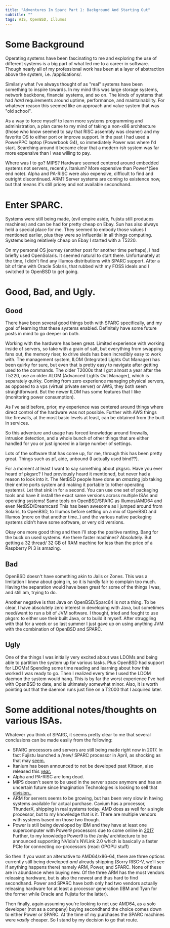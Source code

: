 ```yaml
---
title: "Adventures In Sparc Part 1: Background And Starting Out"
subtitle: ""
tags: AIS, OpenBSD, Illumos
---
```



# Some Background

Operating systems have been fascinating to me and exploring the use of different
systems is a big part of what led me to a career in software. Though nearly all
of my professional work has been at a layer of abstraction above the system,
i.e. /applications/.

Similarly what I've always thought of as "real" systems have been something to
inspire towards. In my mind this was large storage systems, network backbone,
financial systems, and so on. The kinds of systems that had *hard* requirements
around uptime, performance, and maintainability. For whatever reason this seemed
like an approach and value system that was "old school".

As a way to force myself to learn more systems programming and administration, a plan
came to my mind of taking a non-x86 architecture (those who know seemed to say
that RISC assembly was cleaner) and my favorite OS to either port or improve support.
In the past I had used a PowerPPC laptop (Powerbook G4), so immediately Power
was where I'd start. Searching around it became clear that a modern-ish system was
far more expensive than I was willing to pay.

Where was I to go? MIPS? Hardware seemed centered around embedded systems not servers, recently.
Itanium? More expensive than Power*(See end note). Alpha and PA-RISC were also expensive, difficult to
find and outright discontinued. ARM? Server systems are coming to existence now, but
that means it's still pricey and not available secondhand.

# Enter SPARC.

Systems were still being made, (evil empire aside, Fujistu still produces machines) and
can be had for pretty cheap on Ebay. Sun has also always held a special place for me.
They seemed to embody those values I mentioned earlier, plus they were so influential
in all things computing. Systems being relatively cheap on Ebay I started with a T5220.

On my personal OS journey (another post for another time perhaps), I had briefly used
OpenSolaris. It seemed natural to start there. Unfortunately at the time, I didn't find
any Illumos distributions with SPARC support. After a bit of time with Oracle Solaris,
that rubbed with my FOSS ideals and I switched to OpenBSD to get going.

# Good, Bad, and Ugly.

## Good

There have been several good things both with SPARC specifically, and my goal of learning
that these systems enabled. Definitely have some future posts in mind to go deeper on both.

Working with the hardware has been great. Limited experience with working inside of
servers, so take with a grain of salt, but everything from swapping fans out, the memory
riser, to drive sleds has been incredibly easy to work with. The management system,
ILOM (Integrated Lights Out Manager) has been quirky for sure, but even that is
pretty easy to navigate after getting used to the commands. The older T2000s that I
got almost a year after the T5220, use an older ALOM (Advanced Lights Out Manager),
which is separately quirky. Coming from zero experience managing physical servers,
as opposed to a vps (virtual private server) or AWS, they both seem straightforward.
But the newer ILOM has some features that I like (monitoring power consumption).

As I've said before, prior, my experience was centered around things where direct control
of the hardware was not possible. Further with AWS things like firewalls, at the most
basic levels at least, can be obtained from the built in services.

So this adventure and usage has forced knowledge around firewalls, intrusion detection,
and a whole bunch of other things that are either handled for you or just ignored in a
large number of settings.

Lots of the software that has come up, for me, through this has been pretty great.
Things such as pf, aide, unbound (I actually used bind??).

For a moment at least I want to say something about pkgsrc. Have you ever heard of pkgsrc?
I had previously heard it mentioned, but never had a reason to look into it. The NetBSD
people have done an *amazing* job taking their entire ports system and making it portable
to /other operating systems/. Let that sink in for a second. You can use one set of
packaging tools and have it install the exact same versions across multiple ISAs and
operating systems! Same tools on OpenBSD/SPARC as Illumos/AMD64 and even NetBSD/Dreamcast!
This has been awesome as I jumped around from Solaris, to OpenBSD, to Illumos before
settling on a mix of OpenBSD and Illumos (more on that another time..) and the various
native packaging systems didn't have some software, or very old versions.

Okay one more good thing and then I'll stop the positive ranting. Bang for the buck
on used systems. Are there faster machines? Absolutely. But getting a 32 thread/ 32 GB of
RAM machine for less than the price of a Raspberry Pi 3 is amazing.

## Bad
OpenBSD doesn't have something akin to Jails or Zones. This was a limitation I knew about
going in, so it is hardly fair to complain too much. Having the separation would have
been great for some of the things I was, and still am, trying to do.

Another negative is that Java on OpenBSD/Sparc64 is not a thing. To be clear, I have
absolutely zero interest in developing with Java, but sometimes need/want to run a bit
of JVM software. I thought, tried and fought to use pkgsrc to either use their built
Java, or to build it myself. After struggling with that for a week or so last summer
I just gave up on using anything JVM with the combination of OpenBSD and SPARC.

## Ugly
One of the things I was initially very excited about was LDOMs and being able to
partition the system up for various tasks. Plus OpenBSD had support for LDOMs!
Spending some time reading and learning about how this worked I was ready to go.
Then I realized every time I used the LDOM daemon the system would hang. This is by far
the worst experience I've had with OpenBSD to date, and is ultimately somewhat minor.
Also, it is worth pointing out that the daemon runs just fine on a T2000 that I acquired
later.


# Some additional notes/thoughts on various ISAs.

Whatever you think of SPARC, it seems pretty clear to me that several conclusions can be
made easily from the following:

* SPARC processors and servers are still being made right now in 2017.
   In fact Fujistu launched a /new/ SPARC processor in April, as shocking as that
   may [seem.](http://www.fujitsu.com/global/about/resources/news/press-releases/2017/0404-01.html)
* Itanium has been announced to not be developed past Kittson, also released this [year.](https://itpeernetwork.intel.com/evolution-mission-critical-computing/)
* Alpha and PA-RISC are long dead.
* MIPS doesn't seem to be used in the server space anymore and has an uncertain future
  since Imagination Technologies is looking to sell that [division..](http://www.anandtech.com/show/11334/imagination-to-sell-mips-and-ensigma)
* ARM for servers seems to be growing, but has been very slow in having systems available for actual purchase. Cavium has a processor, ThunderX, shipping in real systems today. AMD does as well for a single processor, but to my knowledge that is it. There are multiple vendors with systems based on those two though.
* Power is still being developed by IBM and they have at least one supercomputer with
  Power9 processors due to come online in [2017](https://www.llnl.gov/news/next-generation-supercomputer-coming-lab)
   Further, to my knowledge Power9 is the /only/ architecture to be announced supporting NVidia's NVLink 2.0 which is basically a faster PCIe for connecting co-processors (read: GPGPU stuff)

So then if you want an alternative to AMD64/x86-64, there are three options currently
still being developed *and* already shipping (Sorry RISC-V, we'll see if anything happens there) namely ARM, Power, and SPARC. None of these are in abundance when buying new. Of the three ARM has the most vendors releasing hardware, but is also the newest and thus
hard to find secondhand. Power and SPARC have both only had two vendors actually releasing hardware for at least a processor generation (IBM and Tyan for the former while Oracle and Fujistu for the latter).

Then finally, again assuming you're looking to not use AMD64, as a solo developer (not as a company)
buying secondhand the choice comes down to either Power or SPARC. At the time of my
purchases the SPARC machines were *vastly* cheaper. So I stand by my decision to go that
route.
